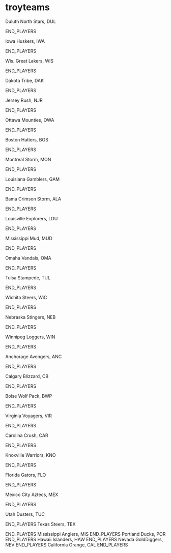 # troyteams
Duluth North Stars, DUL

END_PLAYERS

Iowa Huskers, IWA

END_PLAYERS

Wis. Great Lakers, WIS

END_PLAYERS

Dakota Tribe, DAK

END_PLAYERS

Jersey Rush, NJR

END_PLAYERS

Ottawa Mounties, OWA

END_PLAYERS

Boston Hatters, BOS

 END_PLAYERS

Montreal Storm, MON

END_PLAYERS

Louisiana Gamblers, GAM

END_PLAYERS

Bama Crimson Storm, ALA

END_PLAYERS

Louisville Explorers, LOU 

END_PLAYERS

Mississippi Mud, MUD

END_PLAYERS

Omaha Vandals, OMA

END_PLAYERS

Tulsa Stampede, TUL

END_PLAYERS

Wichita Steers, WiC

END_PLAYERS

Nebraska Stingers, NEB

END_PLAYERS

Winnipeg Loggers, WIN

END_PLAYERS

Anchorage Avengers, ANC

END_PLAYERS

Calgary Blizzard, CB

END_PLAYERS

Boise Wolf Pack, BWP

END_PLAYERS

Virginia Voyagers, VIR

END_PLAYERS

Carolina Crush, CAR

END_PLAYERS

Knoxville Warriors, KNO

END_PLAYERS

Florida Gators, FLO

END_PLAYERS

Mexico City Aztecs, MEX

END_PLAYERS

Utah  Dusters, TUC

END_PLAYERS
Texas Steers, TEX

END_PLAYERS
Mississippi Anglers, MIS
END_PLAYERS
Portland Ducks, POR
END_PLAYERS
Hawaii Islanders, HAW
END_PLAYERS
Nevada GoldDiggers, NEV
END_PLAYERS
California Orange, CAL
END_PLAYERS

